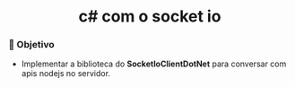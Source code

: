 <h1 align="center">
  c# com o socket io
</h1>

### :scroll: Objetivo
- Implementar a biblioteca do <b>SocketIoClientDotNet</b> para conversar com apis nodejs no servidor.
